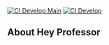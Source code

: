 [![CI Develop Main](https://github.com/rodrigopepato/hey-professor/actions/workflows/laravel.yml/badge.svg?branch=main)](https://github.com/rodrigopepato/hey-professor/actions/workflows/laravel.yml)
[![CI Develop](https://github.com/rodrigopepato/hey-professor/actions/workflows/laravel.yml/badge.svg?branch=develop)](https://github.com/rodrigopepato/hey-professor/actions/workflows/laravel.yml)
## About Hey Professor
